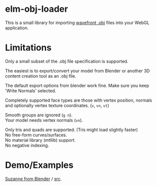 # elm-obj-loader

This is a small library for importing [wavefront .obj][objSpecs] files into your WebGL application.


# Limitations
Only a small subset of the .obj file specification is supported.

The easiest is to export/convert your model from Blender or another 3D content creation tool as an .obj file.

The default export options from blender work fine. Make sure you keep 'Write Normals' selected.

Completely supported face types are those with vertex position, normals and optionally vertex texture coordinates. (`v`, `vn`, `vt`)

Smooth groups are ignored (`g n`).  
Your model needs vertex normals (`vn`).  

Only tris and quads are supported. (Tris might load slightly faster)    
No free-form curves/surfaces.    
No material library (mtllib) support.   
No negative indexing.   

# Demo/Examples
[Suzanne from Blender][loaderDemo] / [src](/examples).



[loaderDemo]: https://zinggi.github.io/randomDemos/webgl/objLoader.html
[objSpecs]: http://www.martinreddy.net/gfx/3d/OBJ.spec
